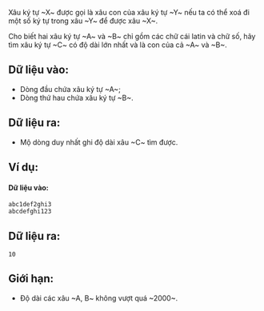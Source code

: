 Xâu ký tự ~X~ được gọi là xâu con của xâu ký tự ~Y~ nếu ta có thể xoá đi một số ký tự trong xâu ~Y~ để được xâu ~X~.

Cho biết hai xâu ký tự ~A~ và ~B~ chỉ gồm các chữ cái latin và chữ số, hãy tìm xâu ký tự ~C~ có độ dài lớn nhất và là con của cả ~A~ và ~B~.

## Dữ liệu vào:
- Dòng đầu chứa xâu ký tự ~A~;
- Dòng thứ hau chứa xâu ký tự ~B~.

## Dữ liệu ra:
- Mộ dòng duy nhất ghi độ dài xâu ~C~ tìm được.

## Ví dụ:
#### Dữ liệu vào:
```
abc1def2ghi3
abcdefghi123
```

## Dữ liệu ra:
```
10
```

## Giới hạn:
- Độ dài các xâu ~A, B~ không vượt quá ~2000~.
